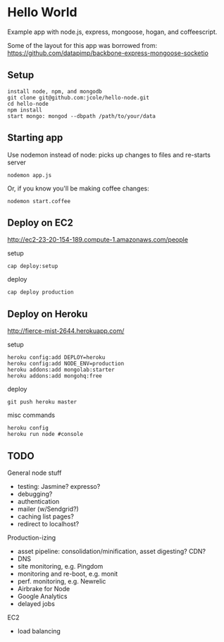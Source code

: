 # Hello World

  Example app with node.js, express, mongoose, hogan, and coffeescript.

  Some of the layout for this app was borrowed from:
  https://github.com/datapimp/backbone-express-mongoose-socketio
  
## Setup

    install node, npm, and mongodb
    git clone git@github.com:jcole/hello-node.git
    cd hello-node
    npm install
    start mongo: mongod --dbpath /path/to/your/data
    
## Starting app

Use nodemon instead of node: picks up changes to files and re-starts server

    nodemon app.js
    
Or, if you know you'll be making coffee changes:

    nodemon start.coffee
    
## Deploy on EC2

http://ec2-23-20-154-189.compute-1.amazonaws.com/people

setup
  
    cap deploy:setup

deploy

    cap deploy production
  
## Deploy on Heroku

http://fierce-mist-2644.herokuapp.com/

setup

    heroku config:add DEPLOY=heroku
    heroku config:add NODE_ENV=production
    heroku addons:add mongolab:starter
    heroku addons:add mongohq:free

deploy 
  
    git push heroku master 

misc commands

    heroku config
    heroku run node #console

## TODO

General node stuff

* testing: Jasmine? expresso?
* debugging?
* authentication
* mailer (w/Sendgrid?)
* caching list pages?
* redirect to localhost?

Production-izing

* asset pipeline: consolidation/minification, asset digesting?  CDN?
* DNS
* site monitoring, e.g. Pingdom
* monitoring and re-boot, e.g. monit
* perf. monitoring, e.g. Newrelic
* Airbrake for Node
* Google Analytics
* delayed jobs

EC2

* load balancing
